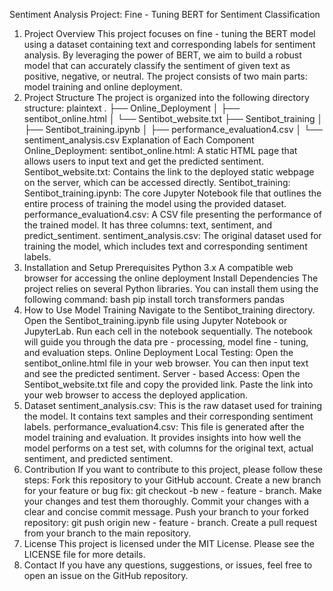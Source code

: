 Sentiment Analysis Project: Fine - Tuning BERT for Sentiment Classification
1. Project Overview
This project focuses on fine - tuning the BERT model using a dataset containing text and corresponding labels for sentiment analysis. By leveraging the power of BERT, we aim to build a robust model that can accurately classify the sentiment of given text as positive, negative, or neutral. The project consists of two main parts: model training and online deployment.
2. Project Structure
The project is organized into the following directory structure:
plaintext
.
├── Online_Deployment
│   ├── sentibot_online.html
│   └── Sentibot_website.txt
├── Sentibot_training
│   ├── Sentibot_training.ipynb
│   ├── performance_evaluation4.csv
│   └── sentiment_analysis.csv
Explanation of Each Component
Online_Deployment:
sentibot_online.html: A static HTML page that allows users to input text and get the predicted sentiment.
Sentibot_website.txt: Contains the link to the deployed static webpage on the server, which can be accessed directly.
Sentibot_training:
Sentibot_training.ipynb: The core Jupyter Notebook file that outlines the entire process of training the model using the provided dataset.
performance_evaluation4.csv: A CSV file presenting the performance of the trained model. It has three columns: text, sentiment, and predict_sentiment.
sentiment_analysis.csv: The original dataset used for training the model, which includes text and corresponding sentiment labels.
3. Installation and Setup
Prerequisites
Python 3.x
A compatible web browser for accessing the online deployment
Install Dependencies
The project relies on several Python libraries. You can install them using the following command:
bash
pip install torch transformers pandas
4. How to Use
Model Training
Navigate to the Sentibot_training directory.
Open the Sentibot_training.ipynb file using Jupyter Notebook or JupyterLab.
Run each cell in the notebook sequentially. The notebook will guide you through the data pre - processing, model fine - tuning, and evaluation steps.
Online Deployment
Local Testing:
Open the sentibot_online.html file in your web browser. You can then input text and see the predicted sentiment.
Server - based Access:
Open the Sentibot_website.txt file and copy the provided link.
Paste the link into your web browser to access the deployed application.
5. Dataset
sentiment_analysis.csv: This is the raw dataset used for training the model. It contains text samples and their corresponding sentiment labels.
performance_evaluation4.csv: This file is generated after the model training and evaluation. It provides insights into how well the model performs on a test set, with columns for the original text, actual sentiment, and predicted sentiment.
6. Contribution
If you want to contribute to this project, please follow these steps:
Fork this repository to your GitHub account.
Create a new branch for your feature or bug fix: git checkout -b new - feature - branch.
Make your changes and test them thoroughly.
Commit your changes with a clear and concise commit message.
Push your branch to your forked repository: git push origin new - feature - branch.
Create a pull request from your branch to the main repository.
7. License
This project is licensed under the MIT License. Please see the LICENSE file for more details.
8. Contact
If you have any questions, suggestions, or issues, feel free to open an issue on the GitHub repository.
